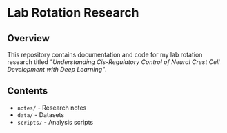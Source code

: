 # Lab Rotation Research

## Overview

This repository contains documentation and code for my lab rotation research titled _"Understanding Cis-Regulatory Control of Neural Crest Cell Development with Deep Learning"_.

## Contents
- `notes/` - Research notes
- `data/` - Datasets
- `scripts/` - Analysis scripts

